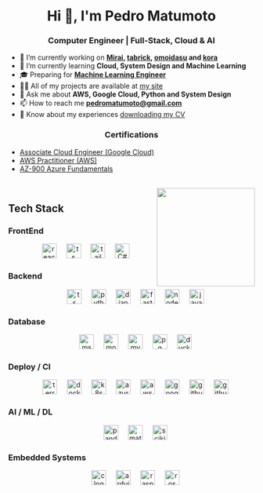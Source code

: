 <h1 align="center">Hi 👋, I'm Pedro Matumoto</h1>
<h3 align="center">Computer Engineer | Full-Stack, Cloud & AI</h3>

- 🔭 I’m currently working on **[Mirai](https://github.com/IMT-AT-home), [tabrick](https://github.com/PedroMatumoto/tabrick), [omoidasu](https://github.com/PedroMatumoto/omoidasu) and [kora](https://github.com/PedroMatumoto/kora)**
- 🌱 I’m currently learning **Cloud, System Design and Machine Learning**
- 🎓 Preparing for **[Machine Learning Engineer](https://cloud.google.com/learn/certification/machine-learning-engineer?hl=pt-br)**
- 👨‍💻 All of my projects are available at [my site](https://pedromatumoto.github.io)
- 💬 Ask me about **AWS, Google Cloud, Python and System Design**
- 📫 How to reach me **pedromatumoto@gmail.com**
- 📄 Know about my experiences [downloading my CV](https://github.com/PedroMatumoto/PedroMatumoto.github.io/blob/fa3c304c5f8c45b070af194a29e20f663887b127/assets/PHSM_2025.pdf)

<h3 align="center">Certifications</h3>

- [Associate Cloud Engineer (Google Cloud)](https://www.credly.com/badges/cfcf2aa4-982b-426b-8f7d-63a2388ebc6d/public_url)
- [AWS Practitioner (AWS)](https://www.credly.com/badges/9ca0b5f9-6f4d-46c1-889f-7b7d94d5a87e/public_url)
- [AZ-900 Azure Fundamentals](https://learn.microsoft.com/api/credentials/share/pt-br/PedroMatumoto-9901/8DB5E10E5D4597FA?sharingId=18D2DEB419144A0A)

<br clear="both">

<div align="center">
  <img align="right" height="200" src="https://i.imgur.com/sQFeQcs.jpg" />
</div>

## Tech Stack
### FrontEnd
<div align="center">
  <img width="12" />
  <img src="https://img.shields.io/badge/react-%2320232a.svg?style=for-the-badge&logo=react&logoColor=%2361DAFB" height="30" alt="react logo" />
  <img width="12" />
  <img src="https://img.shields.io/badge/typescript-%23007ACC.svg?style=for-the-badge&logo=typescript&logoColor=white" height="30" alt="ts logo" />
  <img width="12" />
  <img src="https://img.shields.io/badge/tailwindcss-%2338B2AC.svg?style=for-the-badge&logo=tailwind-css&logoColor=white" height="30" alt="tailwind logo" />
  <img width="12" />
  <img src="https://img.shields.io/badge/c%23-%23239120.svg?style=for-the-badge&logo=sharp&logoColor=white" height="30" alt="C# logo" />
</div>

### Backend
<div align="center">
  <img width="12" />
  <img src="https://img.shields.io/badge/typescript-%23007ACC.svg?style=for-the-badge&logo=typescript&logoColor=white" height="30" alt="ts logo" />
  <img width="12" />
  <img src="https://img.shields.io/badge/python-3670A0?style=for-the-badge&logo=python&logoColor=ffdd54" height="30" alt="python logo" />
  <img width="12" />
  <img src="https://img.shields.io/badge/django-%23092E20.svg?style=for-the-badge&logo=django&logoColor=white" height="30" alt="django logo" />
  <img width="12" />
  <img src="https://img.shields.io/badge/FastAPI-005571?style=for-the-badge&logo=fastapi" height="30" alt="fastapi logo" />
  <img width="12" />
  <img src="https://img.shields.io/badge/node.js-6DA55F?style=for-the-badge&logo=node.js&logoColor=white" height="30" alt="nodejs logo" />
  <img width="12" />
  <img src="https://img.shields.io/badge/java-%23ED8B00.svg?style=for-the-badge&logo=openjdk&logoColor=white" height="30" alt="java logo" />
  
</div>

### Database
<div align="center">
  <img width="12" />
  <img src="https://img.shields.io/badge/Microsoft%20SQL%20Server-CC2927?style=for-the-badge&logo=microsoft%20sql%20server&logoColor=white" height="30" alt="msql logo" />
  <img width="12" />
  <img src="https://img.shields.io/badge/MongoDB-%234ea94b.svg?style=for-the-badge&logo=mongodb&logoColor=white" height="30" alt="mongodb logo" />
  <img width="12" />
  <img src="https://img.shields.io/badge/mysql-4479A1.svg?style=for-the-badge&logo=mysql&logoColor=white" height="30" alt="mysql logo" />
  <img width="12" />
  <img src="https://img.shields.io/badge/postgres-%23316192.svg?style=for-the-badge&logo=postgresql&logoColor=white" height="30" alt="pg logo" />
  <img width="12" />
  <img src="https://img.shields.io/badge/duckdb-FCD535?style=for-the-badge&logo=duckdb&logoColor=black" height="30" alt="duckdb logo" />
</div>

### Deploy / CI
<div align="center">
  <img width="12" />
  <img src="https://img.shields.io/badge/terraform-%235835CC.svg?style=for-the-badge&logo=terraform&logoColor=white" height="30" alt="terraform logo" />
  <img width="12" />
  <img src="https://img.shields.io/badge/docker-%230db7ed.svg?style=for-the-badge&logo=docker&logoColor=white" height="30" alt="docker logo" />
  <img width="12" />
  <img src="https://img.shields.io/badge/kubernetes-%23326ce5.svg?style=for-the-badge&logo=kubernetes&logoColor=white" height="30" alt="k8s logo" />
  <img width="12" />
  <img src="https://img.shields.io/badge/azure-%230072C6.svg?style=for-the-badge&logo=azure&logoColor=white" height="30" alt="azure logo" />
  <img width="12" />
  <img src="https://img.shields.io/badge/AWS-%23FF9900.svg?style=for-the-badge&logo=amazon-aws&logoColor=white" height="30" alt="aws logo" />
  <img width="12" />
  <img src="https://img.shields.io/badge/Google%20Cloud-%234285F4.svg?style=for-the-badge&logo=google-cloud&logoColor=white" height="30" alt="google cloud logo" />
  <img width="12" />
  <img src="https://img.shields.io/badge/github%20actions-%232671E5.svg?style=for-the-badge&logo=githubactions&logoColor=white" height="30" alt="github-actions logo" />
  <img width="12" />
  <img src="https://img.shields.io/badge/github%20pages-121013?style=for-the-badge&logo=github&logoColor=white" height="30" alt="github-pages logo" />
</div>

### AI / ML / DL
<div align="center">
  <img width="12" />
  <img src="https://img.shields.io/badge/pandas-%23150458.svg?style=for-the-badge&logo=pandas&logoColor=white" height="30" alt="pandas logo" />
  <img width="12" />
  <img src="https://img.shields.io/badge/Matplotlib-%23ffffff.svg?style=for-the-badge&logo=Matplotlib&logoColor=black" height="30" alt="matplotlib logo" />
  <img width="12" />
  <img src="https://img.shields.io/badge/scikit--learn-%23F7931E.svg?style=for-the-badge&logo=scikit-learn&logoColor=white" height="30" alt="scikit-learn logo" />
</div>

### Embedded Systems
<div align="center">
  <img width="12" />
  <img src="https://img.shields.io/badge/c-%2300599C.svg?style=for-the-badge&logo=c&logoColor=white" height="30" alt="c logo" />
  <img width="12" />
  <img src="https://img.shields.io/badge/Arduino-%2338B2AC.svg?style=for-the-badge&logo=arduino&logoColor=white" height="30" alt="arduino logo" />
  <img width="12" />
  <img src="https://img.shields.io/badge/-Raspberry_Pi-C51A4A?style=for-the-badge&logo=Raspberry-Pi" height="30" alt="raspberry pi logo" />
  <img width="12" />
  <img src="https://img.shields.io/badge/ros-%230A0FF9.svg?style=for-the-badge&logo=ros&logoColor=white" height="30" alt="ros logo" />
</div>
